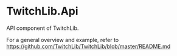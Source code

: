 # TwitchLib.Api
API component of TwitchLib.

For a general overview and example, refer to https://github.com/TwitchLib/TwitchLib/blob/master/README.md
